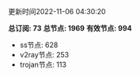 更新时间2022-11-06 04:30:20

**总订阅: 73**
**总节点: 1969**
**有效节点: 994**
- ss节点: 628
- v2ray节点: 253
- trojan节点: 113
